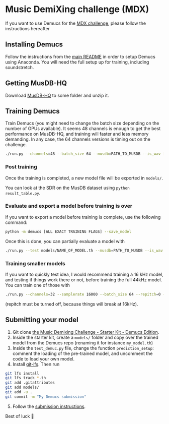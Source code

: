 # Music DemiXing challenge (MDX)

If you want to use Demucs for the [MDX challenge](https://www.aicrowd.com/challenges/music-demixing-challenge-ismir-2021),
please follow the instructions hereafter

## Installing Demucs

Follow the instructions from the [main README](https://github.com/facebookresearch/demucs#requirements)
in order to setup Demucs using Anaconda. You will need the full setup up for training, including soundstretch.

## Getting MusDB-HQ

Download [MusDB-HQ](https://zenodo.org/record/3338373) to some folder and unzip it.

## Training Demucs

Train Demucs (you might need to change the batch size depending on the number of GPUs available).
It seems 48 channels is enough to get the best performance on MusDB-HQ, and training will faster
and less memory demanding. In any case, the 64 channels versions is timing out on the challenge.
```bash
./run.py --channels=48 --batch_size 64 --musdb=PATH_TO_MUSDB --is_wav [EXTRA_FLAGS]
```

### Post training

Once the training is completed, a new model file will be exported in `models/`.

You can look at the SDR on the MusDB dataset using `python result_table.py`.


### Evaluate and export a model before training is over

If you want to export a model before training is complete, use the following command:
```bash
python -m demucs [ALL EXACT TRAINING FLAGS] --save_model
```
Once this is done, you can partially evaluate a model with
```bash
./run.py --test models/NAME_OF_MODEL.th --musdb=PATH_TO_MUSDB --is_wav
```

### Training smaller models

If you want to quickly test idea, I would recommend training a 16 kHz model, and testing if things work there or not, before training the full 44kHz model. You can train one of those with
```bash
./run.py --channels=32 --samplerate 16000 --batch_size 64 --repitch=0 --musdb=PATH_TO_MUSDB --is_wav [EXTRA_FLAGS]
```
(repitch must be turned off, because things will break at 16kHz).

## Submitting your model

1. Git clone [the Music Demixing Challenge - Starter Kit - Demucs Edition](https://github.com/adefossez/music-demixing-challenge-starter-kit).
2. Inside the starter kit, create a `models/` folder and copy over the trained model from the Demucs repo (renaming
it for instance `my_model.th`)
3. Inside the `test_demuc.py` file, change the function `prediction_setup`: comment the loading
of the pre-trained model, and uncomment the code to load your own model.
4. Install [git-lfs](https://git-lfs.github.com/). Then run

```bash
git lfs install
git lfs track *.th
git add .gitattributes
git add models/
git add -u .
git commit -m "My Demucs submission"
```
5. Follow the [submission instructions](https://github.com/AIcrowd/music-demixing-challenge-starter-kit/blob/master/docs/SUBMISSION.md).

Best of luck 🤞
